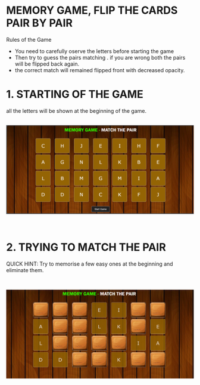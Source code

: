 # MEMORY GAME, FLIP THE CARDS PAIR BY PAIR

Rules of the Game
- You need to carefully oserve the letters before starting the game
- Then try to guess the pairs matching . if you are wrong both the pairs will be flipped back again.
- the correct match will remained flipped front with decreased opacity.

# 1. STARTING OF THE GAME
all the letters will be shown at the beginning of the game.
<br>
  <img src="./images/Screenshot 2025-06-13 010509.png" alt="Image 1" style="margin:30px 0px" />

# 2. TRYING TO MATCH THE PAIR

QUICK HINT: Try to memorise a few easy ones at the beginning and eliminate them.

  <img src="./images/Screenshot 2025-06-13 010711.png" alt="Image 2" style="margin:30px 0px" />
